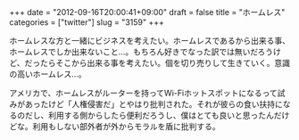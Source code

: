 +++
date = "2012-09-16T20:00:41+09:00"
draft = false
title = "ホームレス"
categories = ["twitter"]
slug = "3159"
+++

ホームレスな方と一緒にビジネスを考えたい。ホームレスであるから出来る事、ホームレスでしか出来ないこと…。もちろん好きでなった訳では無いだろうけど、だったらそこから出来る事を考えたい。個を切り売りして生きていく。意識の高いホームレス…。

アメリカで、ホームレスがルーターを持ってWi-Fiホットスポットになるって試みがあったけど「人権侵害だ」とやはり批判された。それが彼らの食い扶持になるのだし、利用する側からしたら便利だろうし、僕はとても良いと思ったんだけどな。利用もしない部外者が外からモラルを盾に批判する。
